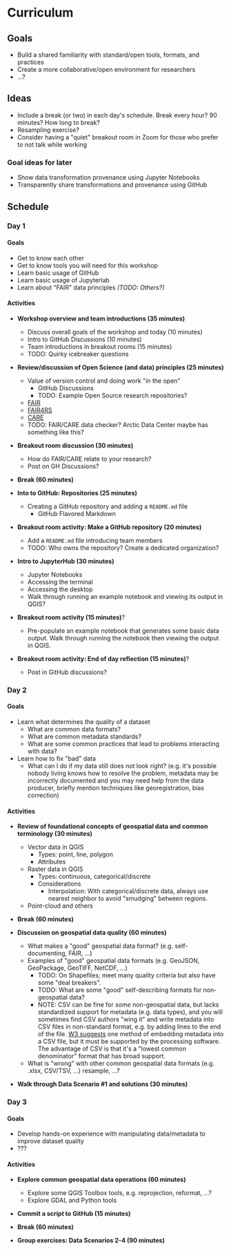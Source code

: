 # Curriculum

## Goals

* Build a shared familiarity with standard/open tools, formats, and practices
* Create a more collaborative/open environment for researchers
* ...?


## Ideas

* Include a break (or two) in each day's schedule. Break every hour? 90 minutes? How
  long to break?
* Resampling exercise?
* Consider having a "quiet" breakout room in Zoom for those who prefer to not talk while
  working


### Goal ideas for later

* Show data transformation provenance using Jupyter Notebooks
* Transparently share transformations and provenance using GitHub


## Schedule

### Day 1

#### Goals

* Get to know each other
* Get to know tools you will need for this workshop
* Learn basic usage of GitHub
* Learn basic usage of Jupyterlab
* Learn about "FAIR" data principles _(TODO: Others?)_


#### Activities

* **Workshop overview and team introductions (35 minutes)**
    * Discuss overall goals of the workshop and today (10 minutes)
    * Intro to GitHub Discussions (10 minutes)
    * Team introductions in breakout rooms (15 minutes)
    * TODO: Quirky icebreaker questions

* **Review/discussion of Open Science (and data) principles (25 minutes)**
    * Value of version control and doing work "in the open"
        * GitHub Discussions
        * TODO: Example Open Source research repositories?
    * [FAIR](https://www.go-fair.org/fair-principles/)
    * [FAIR4RS](https://www.rd-alliance.org/groups/fair-research-software-fair4rs-wg)
    * [CARE](https://www.gida-global.org/care)
    * TODO: FAIR/CARE data checker? Arctic Data Center maybe has something like this?

* **Breakout room discussion (30 minutes)**
    * How do FAIR/CARE relate to your research?
    * Post on GH Discussions?

* **Break (60 minutes)**

* **Into to GitHub: Repositories (25 minutes)**
    * Creating a GitHub repository and adding a `README.md` file
        * GitHub Flavored Markdown

* **Breakout room activity: Make a GitHub repository (20 minutes)**
    * Add a `README.md` file introducing team members
    * TODO: Who owns the repository? Create a dedicated organization?

* **Intro to JupyterHub (30 minutes)**
    * Jupyter Notebooks
    * Accessing the terminal
    * Accessing the desktop
    * Walk through running an example notebook and viewing its output in QGIS?

<!-- TODO: Pick a breakout room activity -->
* **Breakout room activity (15 minutes)**?
    * Pre-populate an example notebook that generates some basic data output.
      Walk through running the notebook then viewing the output in QGIS.

* **Breakout room activity: End of day reflection (15 minutes)**?
    * Post in GitHub discussions?


### Day 2

#### Goals

* Learn what determines the quality of a dataset
    * What are common data formats?
    * What are common metadata standards?
    * What are some common practices that lead to problems interacting with data?
* Learn how to fix "bad" data
    * What can I do if my data still does not look right? (e.g. it's possible nobody
      living knows how to resolve the problem, metadata may be incorrectly documented
      and you may need help from the data producer, briefly mention techniques like
      georegistration, bias correction)


#### Activities

* **Review of foundational concepts of geospatial data and common terminology (30
  minutes)**
    * Vector data in QGIS
        * Types: point, line, polygon
        * Attributes
    * Raster data in QGIS
        * Types: continuous, categorical/discrete
        * Considerations
            * Interpolation: With categorical/discrete data, always use nearest
              neighbor to avoid "smudging" between regions.
    * Point-cloud and others

* **Break (60 minutes)**

* **Discussion on geospatial data quality (60 minutes)**
    * What makes a "good" geospatial data format? (e.g. self-documenting, FAIR, ...)
    * Examples of "good" geospatial data formats (e.g. GeoJSON, GeoPackage, GeoTIFF,
    NetCDF, ...)
        * TODO: On Shapefiles; meet many quality criteria but also have some "deal
          breakers".
        * TODO: What are some "good" self-describing formats for non-geospatial data?
        * NOTE: CSV can be fine for _some_ non-geospatial data, but lacks standardized
          support for metadata (e.g. data types), and you will sometimes find CSV
          authors "wing it" and write metadata into CSV files in non-standard format,
          e.g. by adding lines to the end of the file. [W3
          suggests](https://www.w3.org/TR/tabular-data-model/#embedded-metadata) one
          method of embedding metadata into a CSV file, but it must be supported by the
          processing software. The advantage of CSV is that it's a "lowest common
          denominator" format that has broad support.
    * What is "wrong" with other common geospatial data formats (e.g. .xlsx, CSV/TSV, ...)
      resample, ...?

* **Walk through Data Scenario #1 and solutions (30 minutes)**


### Day 3

#### Goals

* Develop hands-on experience with manipulating data/metadata to improve dataset quality
* ???


#### Activities

* **Explore common geospatial data operations (60 minutes)**
    * Explore some QGIS Toolbox tools, e.g. reprojection, reformat, ...?
    * Explore GDAL and Python tools

* **Commit a script to GitHub (15 minutes)**

* **Break (60 minutes)**

* **Group exercises: Data Scenarios 2-4 (90 minutes)**
